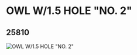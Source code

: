 # OWL W/1.5 HOLE "NO. 2"
## 25810
![OWL W/1.5 HOLE "NO. 2"](https://lc-www-live-s.legocdn.com/media/bricks/5/2/6143982.jpg)